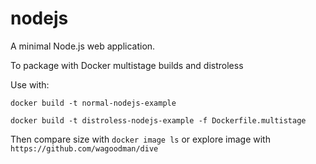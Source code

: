 # nodejs
A minimal Node.js web application.

To package with Docker multistage builds and distroless

Use with:

```
docker build -t normal-nodejs-example

docker build -t distroless-nodejs-example -f Dockerfile.multistage
```

Then compare size with `docker image ls` or explore image with `https://github.com/wagoodman/dive`
